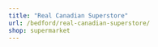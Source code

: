 ```yaml
---
title: "Real Canadian Superstore"
url: /bedford/real-canadian-superstore/
shop: supermarket
---
```

